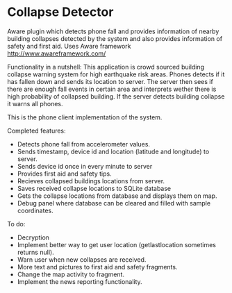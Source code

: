 # Collapse Detector
Aware plugin which detects phone fall and provides information of nearby building collapses detected by the system and also provides information of safety and first aid.
Uses Aware framework http://www.awareframework.com/

Functionality in a nutshell: This application is crowd sourced building collapse warning system for high earthquake risk areas. Phones detects if it has fallen down and sends its location to server. The server then sees if there are enough fall events in certain area and interprets wether there is high probability of collapsed building. If the server detects building collapse it warns all phones.

This is the phone client implementation of the system.

Completed features:
- Detects phone fall from accelerometer values.
- Sends timestamp, device id and location (latitude and longitude) to server.
- Sends device id once in every minute to server
- Provides first aid and safety tips.
- Recieves collapsed buildings locations from server.
- Saves received collapse locations to SQLite database
- Gets the collapse locations from database and displays them on map.
- Debug panel where database can be cleared and filled with sample coordinates.

To do:
- Decryption
- Implement better way to get user location (getlastlocation sometimes returns null).
- Warn user when new collapses are received.
- More text and pictures to first aid and safety fragments.
- Change the map activity to fragment.
- Implement the news reporting functionality.



